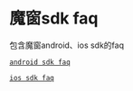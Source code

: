 # 魔窗sdk faq
包含魔窗android、ios sdk的faq

[`android sdk faq`](android-sdk-faq.md)

[`ios sdk faq`](ios-sdk-faq.md)
